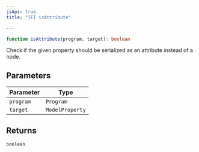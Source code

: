 ```yaml
---
jsApi: true
title: "[F] isAttribute"

---
```

```ts
function isAttribute(program, target): boolean
```

Check if the given property should be serialized as an attribute instead of a node.

## Parameters

| Parameter | Type |
| ------ | ------ |
| `program` | `Program` |
| `target` | `ModelProperty` |

## Returns

`boolean`
